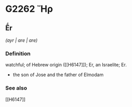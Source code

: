# G2262 Ἤρ

## Ḗr

_(ayr | are | are)_

### Definition

watchful; of Hebrew origin ([[H6147]]); Er, an Israelite; Er.

- the son of Jose and the father of Elmodam

### See also

[[H6147]]

